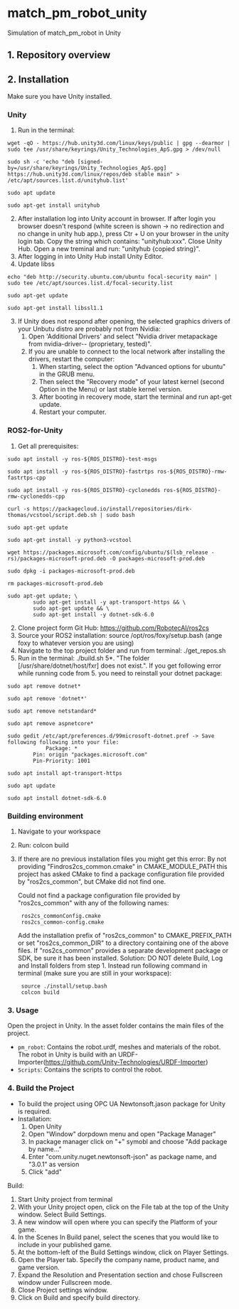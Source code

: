 # match_pm_robot_unity
Simulation of match_pm_robot in Unity

## 1. Repository overview


## 2. Installation 
Make sure you have Unity installed.

### Unity
1. Run in the terminal: 

```
wget -qO - https://hub.unity3d.com/linux/keys/public | gpg --dearmor | sudo tee /usr/share/keyrings/Unity_Technologies_ApS.gpg > /dev/null
```
```
sudo sh -c 'echo "deb [signed-by=/usr/share/keyrings/Unity_Technologies_ApS.gpg] https://hub.unity3d.com/linux/repos/deb stable main" > /etc/apt/sources.list.d/unityhub.list'
```
```
sudo apt update
```
```
sudo apt-get install unityhub
```


2. After installation log into Unity account in browser. If after login you browser doesn't respond (white screen is shown -> no redirection and no change in unity hub app.), press Ctr + U on your browser in the unity login tab. Copy the string which contains: "unityhub:xxx". Close Unity Hub. Open a new treminal and run: "unityhub {copied string}".
3. After logging in into Unity Hub install Unity Editor. 
4. Update libss	

```
echo "deb http://security.ubuntu.com/ubuntu focal-security main" | sudo tee /etc/apt/sources.list.d/focal-security.list
```
```
sudo apt-get update
```
```
sudo apt-get install libssl1.1
```

3. If Unity does not respond after opening, the selected graphics drivers of your Unbutu distro are probably not from Nvidia:
    1. Open 'Additional Drivers' and select "Nvidia driver metapackage from nvidia-driver-- (proprietary, tested)". 
    2. If you are unable to connect to the local network after installing the drivers, restart the computer: 
        1. When starting, select the option "Advanced options for ubuntu" in the GRUB menu. 
        2. Then select the "Recovery mode" of your latest kernel (second Option in the Menu) or last stable kernel version. 
        3. After booting in recovery mode, start the terminal and run apt-get update.
        4. Restart your computer.   

### ROS2-for-Unity
1. Get all prerequisites:
```
sudo apt install -y ros-${ROS_DISTRO}-test-msgs
```
```
sudo apt install -y ros-${ROS_DISTRO}-fastrtps ros-${ROS_DISTRO}-rmw-fastrtps-cpp
```
```
sudo apt install -y ros-${ROS_DISTRO}-cyclonedds ros-${ROS_DISTRO}-rmw-cyclonedds-cpp
```
```
curl -s https://packagecloud.io/install/repositories/dirk-thomas/vcstool/script.deb.sh | sudo bash
```
```
sudo apt-get update
```
```
sudo apt-get install -y python3-vcstool
```
```
wget https://packages.microsoft.com/config/ubuntu/$(lsb_release -rs)/packages-microsoft-prod.deb -O packages-microsoft-prod.deb
```
```
sudo dpkg -i packages-microsoft-prod.deb
```
```
rm packages-microsoft-prod.deb
```
```
sudo apt-get update; \
        sudo apt-get install -y apt-transport-https && \
        sudo apt-get update && \
        sudo apt-get install -y dotnet-sdk-6.0
```
2. Clone project form Git Hub: https://github.com/RobotecAI/ros2cs
3. Source your ROS2 installation: source /opt/ros/foxy/setup.bash (ange foxy to whatever version you are using)
4. Navigate to the top project folder and run from terminal: ./get_repos.sh 
5. Run in the terminal: ./build.sh
5*. "The folder [/usr/share/dotnet/host/fxr] does not exist.". If you get following error while running code from 5. you need to reinstall your dotnet package:
```
sudo apt remove dotnet*
```
```
sudo apt remove 'dotnet*'
```
```
sudo apt remove netstandard*
```
```
sudo apt remove aspnetcore*
```
```
sudo gedit /etc/apt/preferences.d/99microsoft-dotnet.pref -> Save following following into your file:
            Package: *
        Pin: origin "packages.microsoft.com"
        Pin-Priority: 1001
```
```
sudo apt install apt-transport-https
```
```
sudo apt update
```
```
sudo apt install dotnet-sdk-6.0
```


### Building environment
1. Navigate to your workspace 
2. Run: colcon build 
3. If there are no previous installation files you might get this error:
    By not providing "Findros2cs_common.cmake" in CMAKE_MODULE_PATH this
    project has asked CMake to find a package configuration file provided by
    "ros2cs_common", but CMake did not find one.

    Could not find a package configuration file provided by "ros2cs_common"
    with any of the following names:

        ros2cs_commonConfig.cmake
        ros2cs_common-config.cmake

    Add the installation prefix of "ros2cs_common" to CMAKE_PREFIX_PATH or set
    "ros2cs_common_DIR" to a directory containing one of the above files.  If
    "ros2cs_common" provides a separate development package or SDK, be sure it
    has been installed.
Solution: DO NOT delete Build, Log and Install folders from step 1. Instead run following command in terminal (make sure you are still in your workspace):

        source ./install/setup.bash
        colcon build

### 3. Usage
Open the project in Unity. 
In the asset folder contains the main files of the project.
* `pm_robot`: Contains the robot.urdf, meshes and materials of the robot. The robot in Unity is build with an URDF-Importer(https://github.com/Unity-Technologies/URDF-Importer)
* `Scripts`: Contains the scripts to control the robot.

### 4. Build the Project
- To build the project using OPC UA Newtonsoft.jason package for Unity is required.
- Installation:
	1. Open Unity
	2. Open "Window" dorpdown menu and open "Package Manager"
	3. In package manager click on "+" symobl and choose "Add package by name..."
	3. Enter "com.unity.nuget.newtonsoft-json" as package name, and "3.0.1" as version
	4. Click "add"


Build:
1. Start Unity project from terminal
2. With your Unity project open, click on the File tab at the top of the Unity window. Select Build Settings. 
3. A new window will open where you can specify the Platform of your game. 
4. In the Scenes In Build panel, select the scenes that you would like to include in your published game. 
5. At the bottom-left of the Build Settings window, click on Player Settings. 
6. Open the Player tab. Specify the company name, product name, and game version. 
7. Expand the Resolution and Presentation section and chose Fullscreen window under Fullscreen mode.
8. Close Project settings window.
9. Click on Build and specify build directory.


